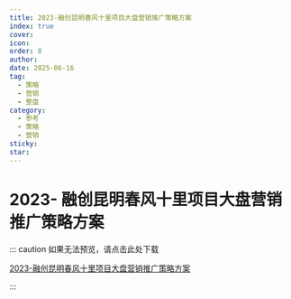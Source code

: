 ```yaml
---
title: 2023-融创昆明春风十里项目大盘营销推广策略方案
index: true
cover: 
icon: 
order: 8
author: 
date: 2025-06-16
tag:
  - 策略
  - 营销
  - 整盘
category:
  - 参考
  - 策略
  - 营销
sticky: 
star: 
---
```


# 2023- 融创昆明春风十里项目大盘营销推广策略方案

::: caution 如果无法预览，请点击此处下载

[2023-融创昆明春风十里项目大盘营销推广策略方案](https://r2qq.24811213.xyz/dichan/00精品-营销提案-2023融创昆明春风十里项目大盘营销推广策略方案.pdf)

:::

<PDF url="https://r2qq.24811213.xyz/dichan/00精品-营销提案-2023融创昆明春风十里项目大盘营销推广策略方案.pdf" />
